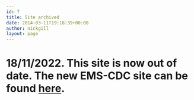 ```yaml
---
id: 7
title: Site archived
date: 2014-03-11T19:18:39+00:00
author: nickgill
layout: page
---
```


# 18/11/2022. This site is now out of date. The new EMS-CDC site can be found <a href = "https://euromathsoc.org/committee-developing-countries">here</a>.



